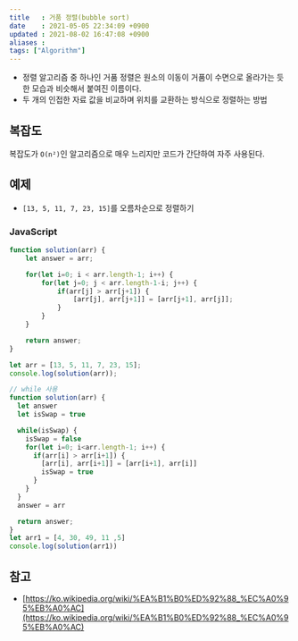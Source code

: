 ```yaml
---
title   : 거품 정렬(bubble sort) 
date    : 2021-05-05 22:34:09 +0900
updated : 2021-08-02 16:47:08 +0900
aliases : 
tags: ["Algorithm"]
---
```

- 정렬 알고리즘 중 하나인 거품 정렬은 원소의 이동이 거품이 수면으로 올라가는 듯한 모습과 비슷해서 붙여진 이름이다. 
- 두 개의 인접한 자료 값을 비교하며 위치를 교환하는 방식으로 정렬하는 방법 

## 복잡도
복잡도가 `O(n²)`인 알고리즘으로 매우 느리지만 코드가 간단하여 자주 사용된다.  

## 예제  
- `[13, 5, 11, 7, 23, 15]`를 오름차순으로 정렬하기 
### JavaScript  
```javascript
function solution(arr) {
    let answer = arr;

    for(let i=0; i < arr.length-1; i++) {
        for(let j=0; j < arr.length-1-i; j++) {
            if(arr[j] > arr[j+1]) {
                [arr[j], arr[j+1]] = [arr[j+1], arr[j]];
            }
        }
    }

    return answer;
}

let arr = [13, 5, 11, 7, 23, 15];
console.log(solution(arr));

// while 사용 
function solution(arr) {
  let answer
  let isSwap = true

  while(isSwap) {
    isSwap = false
    for(let i=0; i<arr.length-1; i++) {
      if(arr[i] > arr[i+1]) {
        [arr[i], arr[i+1]] = [arr[i+1], arr[i]]
        isSwap = true
      }
    }
  }
  answer = arr

  return answer;
}
let arr1 = [4, 30, 49, 11 ,5]
console.log(solution(arr1))
```


## 참고
- [https://ko.wikipedia.org/wiki/%EA%B1%B0%ED%92%88_%EC%A0%95%EB%A0%AC](https://ko.wikipedia.org/wiki/%EA%B1%B0%ED%92%88_%EC%A0%95%EB%A0%AC)
